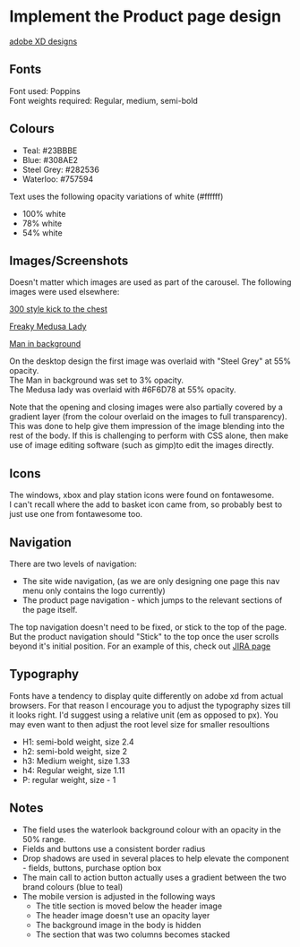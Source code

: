# Implement the Product page design

[adobe XD designs](https://xd.adobe.com/view/e55ea447-4280-4a4b-40ef-1aec76f38e95-936f/)

## Fonts

Font used: Poppins  
Font weights required: Regular, medium, semi-bold

## Colours

- Teal: #23BBBE
- Blue: #308AE2
- Steel Grey: #282536
- Waterloo: #757594

Text uses the following opacity variations of white (#ffffff)

- 100% white
- 78% white
- 54% white

## Images/Screenshots

Doesn't matter which images are used as part of the carousel. The following images were used elsewhere:


[300 style kick to the chest](https://steamcdn-a.akamaihd.net/steam/apps/812140/ss_6dc9f95cfb6d264c3535b53ce08f36ee07066550.jpg?t=1540836192)

[Freaky Medusa Lady](https://steamcdn-a.akamaihd.net/steam/apps/812140/ss_458b7cc7392b6fd073bbd679868fd486013cb474.jpg?t=1540836192)


[Man in background](https://steamcdn-a.akamaihd.net/steam/apps/812140/ss_c334fed07712111399ab1951eee432ec9ed46d28.jpg?t=1540836192)

On the desktop design the first image was overlaid with "Steel Grey" at 55% opacity.  
The Man in background was set to 3% opacity.  
The Medusa lady was overlaid with #6F6D78 at 55% opacity.

Note that the opening and closing images were also partially covered by a gradient layer (from the colour overlaid on the images to full transparency). This was done to help give them impression of the image blending into the rest of the body. If this is challenging to perform with CSS alone, then make use of image editing software (such as gimp)to edit the images directly.

## Icons

The windows, xbox and play station icons were found on fontawesome.  
I can't recall where the add to basket icon came from, so probably best to just use one from fontawesome too.

## Navigation

There are two levels of navigation:

- The site wide navigation, (as we are only designing one page this nav menu only contains the logo currently)
- The product page navigation - which jumps to the relevant sections of the page itself.

The top navigation doesn't need to be fixed, or stick to the top of the page. But the product navigation should "Stick" to the top once the user scrolls beyond it's initial position. For an example of this, check out [JIRA page](https://www.atlassian.com/software/jira)

## Typography

Fonts have a tendency to display quite differently on adobe xd from actual browsers. For that reason I encourage you to adjust the typography sizes till it looks right. I'd suggest using a relative unit (em as opposed to px). You may even want to then adjust the root level size for smaller resoultions

- H1: semi-bold weight, size 2.4
- h2: semi-bold weight, size 2
- h3: Medium weight, size 1.33
- h4: Regular weight, size 1.11
- P: regular weight, size - 1

## Notes

- The field uses the waterlook background colour with an opacity in the 50% range.
- Fields and buttons use a consistent border radius
- Drop shadows are used in several places to help elevate the component - fields, buttons, purchase option box
- The main call to action button actually uses a gradient between the two brand colours (blue to teal)
- The mobile version is adjusted in the following ways
    - The title section is moved below the header image
    - The header image doesn't use an opacity layer
    - The background image in the body is hidden
    - The section that was two columns becomes stacked

